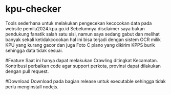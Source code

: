 # kpu-checker
Tools sederhana untuk melakukan pengecekan kecocokan data pada website pemilu2024.kpu.go.id
Sebelumnya disclaimer saya bukan pendukung fanatik salah satu sisi, namun saya sedang gabut dan melihat banyak sekali ketidakcocokan hal ini bisa terjadi dengan sistem OCR milik KPU yang kurang gacor dan juga Foto C plano yang dikirim KPPS burik sehingga data tidak sesuai.

#Feature
Saat ini hanya dapat melakukan Crawling ditingkat Kecamatan. Kontribusi perbaikan code agar support perkota, provinsi dapat dilakukan dengan pull request.



#Download
Download pada bagian release untuk executable sehingga tidak perlu menginstall nodejs.

